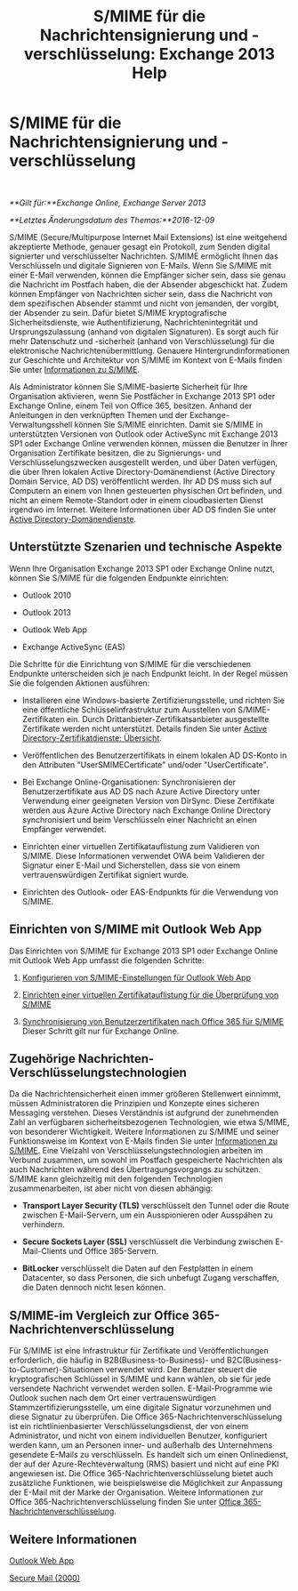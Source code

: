 ﻿---
title: 'S/MIME für die Nachrichtensignierung und -verschlüsselung: Exchange 2013 Help'
TOCTitle: S/MIME für die Nachrichtensignierung und -verschlüsselung
ms:assetid: 887c710b-0ec6-4ff0-8065-5f05f74afef3
ms:mtpsurl: https://technet.microsoft.com/de-de/library/Dn626158(v=EXCHG.150)
ms:contentKeyID: 61212666
ms.date: 04/24/2018
mtps_version: v=EXCHG.150
ms.translationtype: HT
---

# S/MIME für die Nachrichtensignierung und -verschlüsselung

 

_**Gilt für:**Exchange Online, Exchange Server 2013_

_**Letztes Änderungsdatum des Themas:**2016-12-09_

S/MIME (Secure/Multipurpose Internet Mail Extensions) ist eine weitgehend akzeptierte Methode, genauer gesagt ein Protokoll, zum Senden digital signierter und verschlüsselter Nachrichten. S/MIME ermöglicht Ihnen das Verschlüsseln und digitale Signieren von E-Mails. Wenn Sie S/MIME mit einer E-Mail verwenden, können die Empfänger sicher sein, dass sie genau die Nachricht im Postfach haben, die der Absender abgeschickt hat. Zudem können Empfänger von Nachrichten sicher sein, dass die Nachricht von dem spezifischen Absender stammt und nicht von jemanden, der vorgibt, der Absender zu sein. Dafür bietet S/MIME kryptografische Sicherheitsdienste, wie Authentifizierung, Nachrichtenintegrität und Ursprungszulassung (anhand von digitalen Signaturen). Es sorgt auch für mehr Datenschutz und -sicherheit (anhand von Verschlüsselung) für die elektronische Nachrichtenübermittlung. Genauere Hintergrundinformationen zur Geschichte und Architektur von S/MIME im Kontext von E-Mails finden Sie unter [Informationen zu S/MIME](https://go.microsoft.com/fwlink/?linkid=393948).

Als Administrator können Sie S/MIME-basierte Sicherheit für Ihre Organisation aktivieren, wenn Sie Postfächer in Exchange 2013 SP1 oder Exchange Online, einem Teil von Office 365, besitzen. Anhand der Anleitungen in den verknüpften Themen und der Exchange-Verwaltungsshell können Sie S/MIME einrichten. Damit sie S/MIME in unterstützten Versionen von Outlook oder ActiveSync mit Exchange 2013 SP1 oder Exchange Online verwenden können, müssen die Benutzer in Ihrer Organisation Zertifikate besitzen, die zu Signierungs- und Verschlüsselungszwecken ausgestellt werden, und über Daten verfügen, die über Ihren lokalen Active Directory-Domänendienst (Active Directory Domain Service, AD DS) veröffentlicht werden. Ihr AD DS muss sich auf Computern an einem von Ihnen gesteuerten physischen Ort befinden, und nicht an einem Remote-Standort oder in einem cloudbasierten Dienst irgendwo im Internet. Weitere Informationen über AD DS finden Sie unter [Active Directory-Domänendienste](https://go.microsoft.com/fwlink/?linkid=394064).

## Unterstützte Szenarien und technische Aspekte

Wenn Ihre Organisation Exchange 2013 SP1 oder Exchange Online nutzt, können Sie S/MIME für die folgenden Endpunkte einrichten:

  - Outlook 2010

  - Outlook 2013

  - Outlook Web App

  - Exchange ActiveSync (EAS)

Die Schritte für die Einrichtung von S/MIME für die verschiedenen Endpunkte unterscheiden sich je nach Endpunkt leicht. In der Regel müssen Sie die folgenden Aktionen ausführen:

  - Installieren eine Windows-basierte Zertifizierungsstelle, und richten Sie eine öffentliche Schlüsselinfrastruktur zum Ausstellen von S/MIME-Zertifikaten ein. Durch Drittanbieter-Zertifikatsanbieter ausgestellte Zertifikate werden nicht unterstützt. Details finden Sie unter [Active Directory-Zertifikatdienste: Übersicht](https://technet.microsoft.com/library/hh831740.aspx).

  - Veröffentlichen des Benutzerzertifikats in einem lokalen AD DS-Konto in den Attributen "UserSMIMECertificate" und/oder "UserCertificate".

  - Bei Exchange Online-Organisationen: Synchronisieren der Benutzerzertifikate aus AD DS nach Azure Active Directory unter Verwendung einer geeigneten Version von DirSync. Diese Zertifikate werden aus Azure Active Directory nach Exchange Online Directory synchronisiert und beim Verschlüsseln einer Nachricht an einen Empfänger verwendet.

  - Einrichten einer virtuellen Zertifikatauflistung zum Validieren von S/MIME. Diese Informationen verwendet OWA beim Validieren der Signatur einer E-Mail und Sicherstellen, dass sie von einem vertrauenswürdigen Zertifikat signiert wurde.

  - Einrichten des Outlook- oder EAS-Endpunkts für die Verwendung von S/MIME.

## Einrichten von S/MIME mit Outlook Web App

Das Einrichten von S/MIME für Exchange 2013 SP1 oder Exchange Online mit Outlook Web App umfasst die folgenden Schritte:

1.  [Konfigurieren von S/MIME-Einstellungen für Outlook Web App](configure-s-mime-settings-for-outlook-web-app-exchange-2013-help.md)

2.  [Einrichten einer virtuellen Zertifikatauflistung für die Überprüfung von S/MIME](set-up-virtual-certificate-collection-to-validate-s-mime-exchange-2013-help.md)

3.  [Synchronisierung von Benutzerzertifikaten nach Office 365 für S/MIME](https://technet.microsoft.com/de-de/library/dn626159\(v=exchg.150\)) Dieser Schritt gilt nur für Exchange Online.

## Zugehörige Nachrichten-Verschlüsselungstechnologien

Da die Nachrichtensicherheit einen immer größeren Stellenwert einnimmt, müssen Administratoren die Prinzipien und Konzepte eines sicheren Messaging verstehen. Dieses Verständnis ist aufgrund der zunehmenden Zahl an verfügbaren sicherheitsbezogenen Technologien, wie etwa S/MIME, von besonderer Wichtigkeit. Weitere Informationen zu S/MIME und seiner Funktionsweise im Kontext von E-Mails finden Sie unter [Informationen zu S/MIME](https://go.microsoft.com/fwlink/?linkid=393948). Eine Vielzahl von Verschlüsselungstechnologien arbeiten im Verbund zusammen, um sowohl im Postfach gespeicherte Nachrichten als auch Nachrichten während des Übertragungsvorgangs zu schützen. S/MIME kann gleichzeitig mit den folgenden Technologien zusammenarbeiten, ist aber nicht von diesen abhängig:

  -  
    **Transport Layer Security (TLS)** verschlüsselt den Tunnel oder die Route zwischen E-Mail-Servern, um ein Ausspionieren oder Ausspähen zu verhindern.

  -  
    **Secure Sockets Layer (SSL)** verschlüsselt die Verbindung zwischen E-Mail-Clients und Office 365-Servern.

  -  
    **BitLocker** verschlüsselt die Daten auf den Festplatten in einem Datacenter, so dass Personen, die sich unbefugt Zugang verschaffen, die Daten dennoch nicht lesen können.

## S/MIME-im Vergleich zur Office 365-Nachrichtenverschlüsselung

Für S/MIME ist eine Infrastruktur für Zertifikate und Veröffentlichungen erforderlich, die häufig in B2B(Business-to-Business)- und B2C(Business-to-Customer)-Situationen verwendet wird. Der Benutzer steuert die kryptografischen Schlüssel in S/MIME und kann wählen, ob sie für jede versendete Nachricht verwendet werden sollen. E-Mail-Programme wie Outlook suchen nach dem Ort einer vertrauenswürdigen Stammzertifizierungsstelle, um eine digitale Signatur vorzunehmen und diese Signatur zu überprüfen. Die Office 365-Nachrichtenverschlüsselung ist ein richtlinienbasierter Verschlüsselungsdienst, der von einem Administrator, und nicht von einem individuellen Benutzer, konfiguriert werden kann, um an Personen inner- und außerhalb des Unternehmens gesendete E-Mails zu verschlüsseln. Es handelt sich um einen Onlinedienst, der auf der Azure-Rechteverwaltung (RMS) basiert und nicht auf eine PKI angewiesen ist. Die Office 365-Nachrichtenverschlüsselung bietet auch zusätzliche Funktionen, wie beispielsweise die Möglichkeit zur Anpassung der E-Mail mit der Marke der Organisation. Weitere Informationen zur Office 365-Nachrichtenverschlüsselung finden Sie unter [Office 365-Nachrichtenverschlüsselung](https://go.microsoft.com/fwlink/?linkid=392525).

## Weitere Informationen

[Outlook Web App](outlook-web-app-exchange-2013-help.md)

[Secure Mail (2000)](https://technet.microsoft.com/de-de/library/cc962043.aspx)

